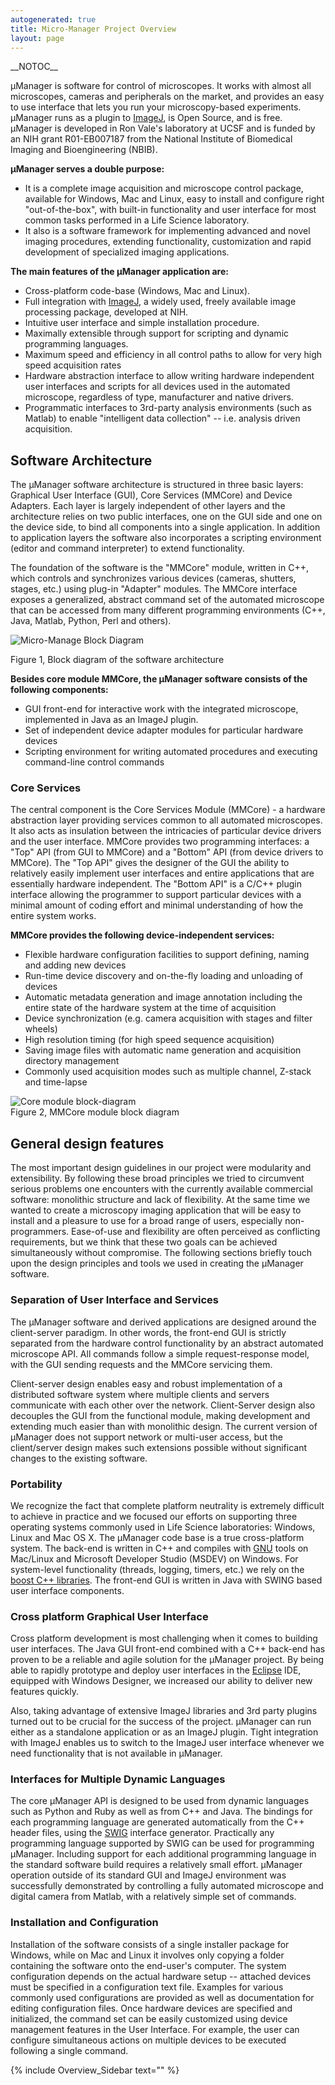 ```yaml
---
autogenerated: true
title: Micro-Manager Project Overview
layout: page
---
```


\_\_NOTOC\_\_

µManager is software for control of microscopes. It works with almost
all microscopes, cameras and peripherals on the market, and provides an
easy to use interface that lets you run your microscopy-based
experiments. µManager runs as a plugin to
[ImageJ](http://rsbweb.nih.gov/ij), is Open Source, and is free.
µManager is developed in Ron Vale's laboratory at UCSF and is funded by
an NIH grant R01-EB007187 from the National Institute of Biomedical
Imaging and Bioengineering (NBIB).

**µManager serves a double purpose:**

-   It is a complete image acquisition and microscope control package,
    available for Windows, Mac and Linux, easy to install and configure
    right "out-of-the-box", with built-in functionality and user
    interface for most common tasks performed in a Life Science
    laboratory.
-   It also is a software framework for implementing advanced and novel
    imaging procedures, extending functionality, customization and rapid
    development of specialized imaging applications.

  
**The main features of the µManager application are:**  

-   Cross-platform code-base (Windows, Mac and Linux).
-   Full integration with [ImageJ](http://rsb.info.nih.gov/ij/), a
    widely used, freely available image processing package, developed at
    NIH.
-   Intuitive user interface and simple installation procedure.
-   Maximally extensible through support for scripting and dynamic
    programming languages.
-   Maximum speed and efficiency in all control paths to allow for very
    high speed acquisition rates
-   Hardware abstraction interface to allow writing hardware independent
    user interfaces and scripts for all devices used in the automated
    microscope, regardless of type, manufacturer and native drivers.
-   Programmatic interfaces to 3rd-party analysis environments (such as
    Matlab) to enable "intelligent data collection" -- i.e. analysis
    driven acquisition.

## Software Architecture

The µManager software architecture is structured in three basic layers:
Graphical User Interface (GUI), Core Services (MMCore) and Device
Adapters. Each layer is largely independent of other layers and the
architecture relies on two public interfaces, one on the GUI side and
one on the device side, to bind all components into a single
application. In addition to application layers the software also
incorporates a scripting environment (editor and command interpreter) to
extend functionality.

The foundation of the software is the "MMCore" module, written in C++,
which controls and synchronizes various devices (cameras, shutters,
stages, etc.) using plug-in "Adapter" modules. The MMCore interface
exposes a generalized, abstract command set of the automated microscope
that can be accessed from many different programming environments (C++,
Java, Matlab, Python, Perl and others).

![Micro-Manage Block
Diagram](media/Block_diagram.gif "Micro-Manage Block Diagram")

Figure 1, Block diagram of the software architecture

**Besides core module MMCore, the µManager software consists of the
following components:**

-   GUI front-end for interactive work with the integrated microscope,
    implemented in Java as an ImageJ plugin.
-   Set of independent device adapter modules for particular hardware
    devices
-   Scripting environment for writing automated procedures and executing
    command-line control commands

### Core Services

The central component is the Core Services Module (MMCore) - a hardware
abstraction layer providing services common to all automated
microscopes. It also acts as insulation between the intricacies of
particular device drivers and the user interface. MMCore provides two
programming interfaces: a "Top" API (from GUI to MMCore) and a "Bottom"
API (from device drivers to MMCore). The "Top API" gives the designer of
the GUI the ability to relatively easily implement user interfaces and
entire applications that are essentially hardware independent. The
"Bottom API" is a C/C++ plugin interface allowing the programmer to
support particular devices with a minimal amount of coding effort and
minimal understanding of how the entire system works.

**MMCore provides the following device-independent services:**

-   Flexible hardware configuration facilities to support defining,
    naming and adding new devices
-   Run-time device discovery and on-the-fly loading and unloading of
    devices
-   Automatic metadata generation and image annotation including the
    entire state of the hardware system at the time of acquisition
-   Device synchronization (e.g. camera acquisition with stages and
    filter wheels)
-   High resolution timing (for high speed sequence acquisition)
-   Saving image files with automatic name generation and acquisition
    directory management
-   Commonly used acquisition modes such as multiple channel, Z-stack
    and time-lapse

![Core module
block-diagram](media/Core_module.gif "fig:Core module block-diagram")  
Figure 2, MMCore module block diagram  
  

## General design features

The most important design guidelines in our project were modularity and
extensibility. By following these broad principles we tried to
circumvent serious problems one encounters with the currently available
commercial software: monolithic structure and lack of flexibility. At
the same time we wanted to create a microscopy imaging application that
will be easy to install and a pleasure to use for a broad range of
users, especially non-programmers. Ease-of-use and flexibility are often
perceived as conflicting requirements, but we think that these two goals
can be achieved simultaneously without compromise. The following
sections briefly touch upon the design principles and tools we used in
creating the µManager software.  

### Separation of User Interface and Services

The µManager software and derived applications are designed around the
client-server paradigm. In other words, the front-end GUI is strictly
separated from the hardware control functionality by an abstract
automated microscope API. All commands follow a simple request-response
model, with the GUI sending requests and the MMCore servicing them.

Client-server design enables easy and robust implementation of a
distributed software system where multiple clients and servers
communicate with each other over the network. Client-Server design also
decouples the GUI from the functional module, making development and
extending much easier than with monolithic design. The current version
of µManager does not support network or multi-user access, but the
client/server design makes such extensions possible without significant
changes to the existing software.

### Portability

We recognize the fact that complete platform neutrality is extremely
difficult to achieve in practice and we focused our efforts on
supporting three operating systems commonly used in Life Science
laboratories: Windows, Linux and Mac OS X. The µManager code base is a
true cross-platform system. The back-end is written in C++ and compiles
with [GNU](http://www.gnu.org/) tools on Mac/Linux and Microsoft
Developer Studio (MSDEV) on Windows. For system-level functionality
(threads, logging, timers, etc.) we rely on the [boost C++
libraries](http://www.boost.org/). The front-end GUI is written in Java
with SWING based user interface components.  

### Cross platform Graphical User Interface

Cross platform development is most challenging when it comes to building
user interfaces. The Java GUI front-end combined with a C++ back-end has
proven to be a reliable and agile solution for the µManager project. By
being able to rapidly prototype and deploy user interfaces in the
[Eclipse](http://www.eclipse.org) IDE, equipped with Windows Designer,
we increased our ability to deliver new features quickly.  
  
Also, taking advantage of extensive ImageJ libraries and 3rd party
plugins turned out to be crucial for the success of the project.
µManager can run either as a standalone application or as an ImageJ
plugin. Tight integration with ImageJ enables us to switch to the ImageJ
user interface whenever we need functionality that is not available in
µManager.  

### Interfaces for Multiple Dynamic Languages

The core µManager API is designed to be used from dynamic languages such
as Python and Ruby as well as from C++ and Java. The bindings for each
programming language are generated automatically from the C++ header
files, using the [SWIG](http://www.swig.org/) interface generator.
Practically any programming language supported by SWIG can be used for
programming µManager. Including support for each additional programming
language in the standard software build requires a relatively small
effort. µManager operation outside of its standard GUI and ImageJ
environment was successfully demonstrated by controlling a fully
automated microscope and digital camera from Matlab, with a relatively
simple set of commands.  

### Installation and Configuration

Installation of the software consists of a single installer package for
Windows, while on Mac and Linux it involves only copying a folder
containing the software onto the end-user's computer. The system
configuration depends on the actual hardware setup -- attached devices
must be specified in a configuration text file. Examples for various
commonly used configurations are provided as well as documentation for
editing configuration files. Once hardware devices are specified and
initialized, the command set can be easily customized using device
management features in the User Interface. For example, the user can
configure simultaneous actions on multiple devices to be executed
following a single command.  

{% include Overview_Sidebar text="" %}
